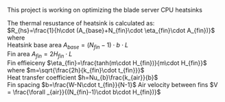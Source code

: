 This project is working on optimizing the blade server CPU heatsinks

The thermal resustance of heatsink is calculated as: <br/>
$R_{hs}=\frac{1}{h\cdot (A_{base}+N_{fin}\cdot \eta_{fin}\cdot A_{fin})}$ <br/>
where <br/>
Heatsink base area $A_{base}=(N_{fin}-1)\cdot b\cdot L$ <br/>
Fin area $A_{fin}=2H_{fin}\cdot L$ <br/>
Fin effieiceny $\eta_{fin}=\frac{tanh(m\cdot H_{fin})}{m\cdot H_{fin}}$ where $m=\sqrt{\frac{2h}{k_{fin}\cdot t_{fin}}}$ <br/>
Heat transfer coefficient $h=Nu_{b}\frac{k_{air}}{b}$ <br/>
Fin spacing $b=\frac{W-N\cdot t_{fin}}{N-1}$
Air velocity between fins $V = \frac{\forall _{air}}{(N_{fin}-1)\cdot b\cdot H_{fin})}$
